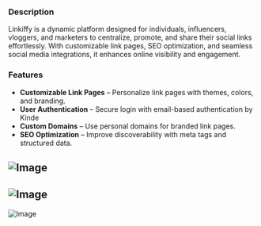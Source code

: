 ### Description
Linkiffy is a dynamic platform designed for individuals, influencers, vloggers, and marketers to centralize, promote, and share their social links effortlessly. With customizable link pages, SEO optimization, and seamless social media integrations, it enhances online visibility and engagement.

### Features
- **Customizable Link Pages** – Personalize link pages with themes, colors, and branding.
- **User Authentication** – Secure login with email-based authentication by Kinde
- **Custom Domains** – Use personal domains for branded link pages.
- **SEO Optimization** – Improve discoverability with meta tags and structured data.


![Image](https://github.com/carlhari/linkiffy/blob/master/public/s1.png?raw=true)
---
![Image](https://github.com/carlhari/linkiffy/blob/master/public/s2.png?raw=true)
---
![Image](https://github.com/carlhari/linkiffy/blob/master/public/s3.png?raw=true)
